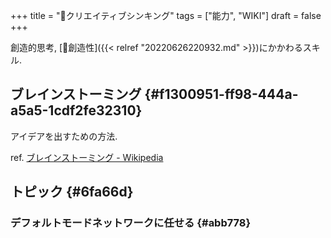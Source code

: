 +++
title = "📝クリエイティブシンキング"
tags = ["能力", "WIKI"]
draft = false
+++

創造的思考, [📝創造性]({{< relref "20220626220932.md" >}})にかかわるスキル.


## ブレインストーミング {#f1300951-ff98-444a-a5a5-1cdf2fe32310}

アイデアを出すための方法.

ref. [ブレインストーミング - Wikipedia](http://ja.wikipedia.org/wiki/%E3%83%96%E3%83%AC%E3%82%A4%E3%83%B3%E3%82%B9%E3%83%88%E3%83%BC%E3%83%9F%E3%83%B3%E3%82%B0)


## トピック {#6fa66d}


### デフォルトモードネットワークに任せる {#abb778}
